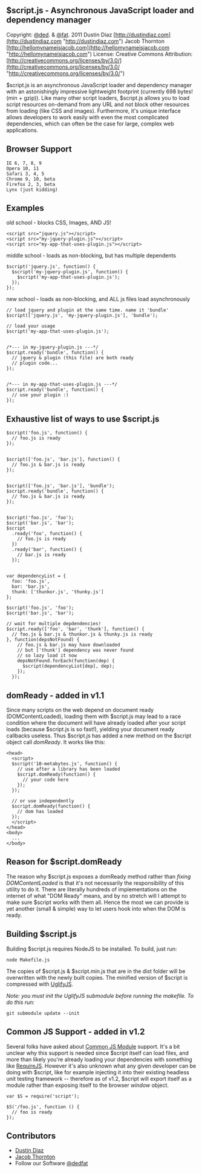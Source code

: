 $script.js - Asynchronous JavaScript loader and dependency manager
------------------------------------------------------------------

Copyright: [@ded](http://twitter.com/ded "@ded"). & [@fat](http://twitter.com/fat "@fat"). 2011
Dustin Diaz [http://dustindiaz.com](http://dustindiaz.com "http://dustindiaz.com")
Jacob Thornton [http://hellomynameisjacob.com](http://hellomynameisjacob.com "http://hellomynameisjacob.com")
License: Creative Commons Attribution: [http://creativecommons.org/licenses/by/3.0/](http://creativecommons.org/licenses/by/3.0/ "http://creativecommons.org/licenses/by/3.0/")

$script.js is an asynchronous JavaScript loader and dependency manager with an astonishingly impressive lightweight footprint (currently 698 bytes! (min + gzip)). Like many other script loaders, $script.js allows you to load script resources on-demand from any URL and not block other resources from loading (like CSS and images). Furthermore, it's unique interface allows developers to work easily with even the most complicated dependencies, which can often be the case for large, complex web applications.

Browser Support
---------------
    IE 6, 7, 8, 9
    Opera 10, 11
    Safari 3, 4, 5
    Chrome 9, 10, beta
    Firefox 2, 3, beta
    Lynx (just kidding)

Examples
--------

old school - blocks CSS, Images, AND JS!

    <script src="jquery.js"></script>
    <script src="my-jquery-plugin.js"></script>
    <script src="my-app-that-uses-plugin.js"></script>


middle school - loads as non-blocking, but has multiple dependents

    $script('jquery.js', function() {
      $script('my-jquery-plugin.js', function() {
        $script('my-app-that-uses-plugin.js');
      });
    });

new school - loads as non-blocking, and ALL js files load asynchronously

    // load jquery and plugin at the same time. name it 'bundle'
    $script(['jquery.js', 'my-jquery-plugin.js'], 'bundle');

    // load your usage
    $script('my-app-that-uses-plugin.js');


    /*--- in my-jquery-plugin.js ---*/
    $script.ready('bundle', function() {
      // jquery & plugin (this file) are both ready
      // plugin code...
    });


    /*--- in my-app-that-uses-plugin.js ---*/
    $script.ready('bundle', function() {
      // use your plugin :)
    });


Exhaustive list of ways to use $script.js
-----------------------------------------
    $script('foo.js', function() {
      // foo.js is ready
    });


    $script(['foo.js', 'bar.js'], function() {
      // foo.js & bar.js is ready
    });


    $script(['foo.js', 'bar.js'], 'bundle');
    $script.ready('bundle', function() {
      // foo.js & bar.js is ready
    });


    $script('foo.js', 'foo');
    $script('bar.js', 'bar');
    $script
      .ready('foo', function() {
        // foo.js is ready
      })
      .ready('bar', function() {
        // bar.js is ready
      });


    var dependencyList = {
      foo: 'foo.js',
      bar: 'bar.js',
      thunk: ['thunkor.js', 'thunky.js']
    };

    $script('foo.js', 'foo');
    $script('bar.js', 'bar');

    // wait for multiple depdendencies!
    $script.ready(['foo', 'bar', 'thunk'], function() {
      // foo.js & bar.js & thunkor.js & thunky.js is ready
    }, function(depsNotFound) {
        // foo.js & bar.js may have downloaded
        // but ['thunk'] dependency was never found
        // so lazy load it now
        depsNotFound.forEach(function(dep) {
          $script(dependencyList[dep], dep);
        });
      });

domReady - added in v1.1
-------------
Since many scripts on the web depend on document ready (DOMContentLoaded), loading them with $script.js may lead to a race condition where the document will have already loaded after your script loads (because $script.js is so fast!), yielding your document ready callbacks useless. Thus $script.js has added a new method on the $script object call *domReady*. It works like this:

    <head>
      <script>
      $script('10-metabytes.js', function() {
        // use after a library has been loaded
        $script.domReady(function() {
          // your code here
        });
      });

      // or use independently
      $script.domReady(function() {
        // dom has loaded
      });
      </script>
    </head>
    <body>
      ...
    </body>

Reason for $script.domReady
---------------------------
The reason why $script.js exposes a domReady method rather than *fixing DOMContentLoaded* is that it's not necessarily the responsibility of this utility to do it. There are literally hundreds of implementations on the internet of what "DOM Ready" means, and by no stretch will I attempt to make sure $script works with them all. Hence the most we can provide is yet another (small & simple) way to let users hook into when the DOM is ready.

Building $script.js
-------------------
Building $script.js requires NodeJS to be installed. To build, just run:

    node Makefile.js

The copies of $script.js & $script.min.js that are in the dist folder will be overwritten with the newly built copies. The minified version of $script is compressed with [UglifyJS](https://github.com/mishoo/UglifyJS "UglifyJS").

*Note: you must init the UglifyJS submodule before running the makefile. To do this run:*

    git submodule update --init

Common JS Support - added in v1.2
-----------------

Several folks have asked about [Common JS Module](http://commonjs.org) support. It's a bit unclear why this support is needed since $script itself can load files, and more than likely you're already loading your dependencies with something like [RequireJS](http://requirejs.org/). However it's also unknown what any given developer can be doing with $script, like for example injecting it into their existing headless unit testing framework -- therefore as of v1.2, $script will export itself as a module rather than exposing itself to the browser _window_ object.

    var $S = require('script');

    $S('/foo.js', function () {
      // foo is ready
    });

Contributors
------------
  * [Dustin Diaz](https://github.com/ded/klass/commits/master?author=ded)
  * [Jacob Thornton](https://github.com/ded/klass/commits/master?author=jacobthornton)
  * Follow our Software [@dedfat](http://twitter.com/dedfat)